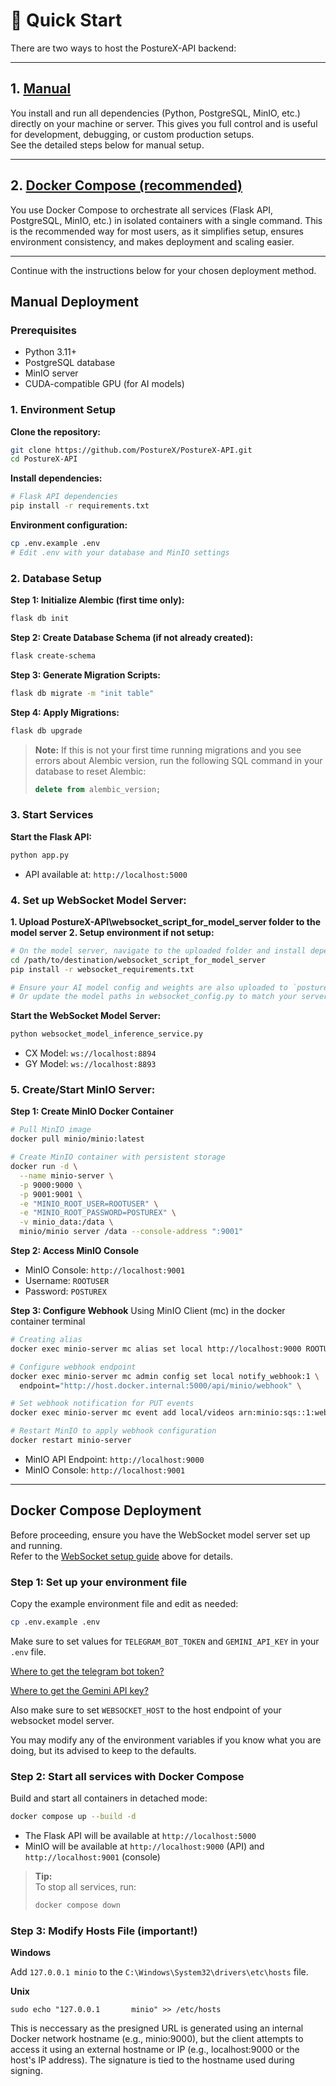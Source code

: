 # 🚀 Quick Start

There are two ways to host the PostureX-API backend:

---

## 1. [Manual](#manual-deployment)

You install and run all dependencies (Python, PostgreSQL, MinIO, etc.) directly on your machine or server. This gives you full control and is useful for development, debugging, or custom production setups.  
See the detailed steps below for manual setup.

---

## 2. [Docker Compose (recommended)](#docker-compose-deployment)

You use Docker Compose to orchestrate all services (Flask API, PostgreSQL, MinIO, etc.) in isolated containers with a single command. This is the recommended way for most users, as it simplifies setup, ensures environment consistency, and makes deployment and scaling easier.

---

Continue with the instructions below for your chosen deployment method.

## Manual Deployment

### Prerequisites
- Python 3.11+
- PostgreSQL database
- MinIO server
- CUDA-compatible GPU (for AI models)

### 1. Environment Setup

**Clone the repository:**
```bash
git clone https://github.com/PostureX/PostureX-API.git
cd PostureX-API
```

**Install dependencies:**
```bash
# Flask API dependencies
pip install -r requirements.txt
```

**Environment configuration:**
```bash
cp .env.example .env
# Edit .env with your database and MinIO settings
```

### 2. Database Setup


**Step 1: Initialize Alembic (first time only):**
```bash
flask db init
```

**Step 2: Create Database Schema (if not already created):**
```bash
flask create-schema
```

**Step 3: Generate Migration Scripts:**
```bash
flask db migrate -m "init table"
```

**Step 4: Apply Migrations:**
```bash
flask db upgrade
```

> **Note:**
> If this is not your first time running migrations and you see errors about Alembic version, run the following SQL command in your database to reset Alembic:
> ```sql
> delete from alembic_version;
> ```

### 3. Start Services

**Start the Flask API:**
```bash
python app.py
```
- API available at: `http://localhost:5000`

### 4. Set up WebSocket Model Server:
**1. Upload PostureX-API\websocket_script_for_model_server folder to the model server**
**2. Setup environment if not setup:**

```bash
# On the model server, navigate to the uploaded folder and install dependencies:
cd /path/to/destination/websocket_script_for_model_server
pip install -r websocket_requirements.txt

# Ensure your AI model config and weights are also uploaded to `posture-x-models` folder on the server
# Or update the model paths in websocket_config.py to match your server's model locations
```

**Start the WebSocket Model Server:**
```bash
python websocket_model_inference_service.py
```
- CX Model: `ws://localhost:8894`
- GY Model: `ws://localhost:8893`

### 5. Create/Start MinIO Server:

**Step 1: Create MinIO Docker Container**
```bash
# Pull MinIO image
docker pull minio/minio:latest

# Create MinIO container with persistent storage
docker run -d \
  --name minio-server \
  -p 9000:9000 \
  -p 9001:9001 \
  -e "MINIO_ROOT_USER=ROOTUSER" \
  -e "MINIO_ROOT_PASSWORD=POSTUREX" \
  -v minio_data:/data \
  minio/minio server /data --console-address ":9001"
```

**Step 2: Access MinIO Console**
- MinIO Console: `http://localhost:9001`
- Username: `ROOTUSER`
- Password: `POSTUREX`

**Step 3: Configure Webhook**
Using MinIO Client (mc) in the docker container terminal
```bash
# Creating alias
docker exec minio-server mc alias set local http://localhost:9000 ROOTUSER POSTUREX

# Configure webhook endpoint
docker exec minio-server mc admin config set local notify_webhook:1 \
  endpoint="http://host.docker.internal:5000/api/minio/webhook" \

# Set webhook notification for PUT events
docker exec minio-server mc event add local/videos arn:minio:sqs::1:webhook --event put

# Restart MinIO to apply webhook configuration
docker restart minio-server
```
- MinIO API Endpoint: `http://localhost:9000`
- MinIO Console: `http://localhost:9001`

---

## Docker Compose Deployment

Before proceeding, ensure you have the WebSocket model server set up and running.  
Refer to the [WebSocket setup guide](#4-set-up-websocket-model-server) above for details.

### Step 1: Set up your environment file

Copy the example environment file and edit as needed:
```bash
cp .env.example .env
```
Make sure to set values for `TELEGRAM_BOT_TOKEN` and `GEMINI_API_KEY` in your `.env` file.

[Where to get the telegram bot token?](https://core.telegram.org/bots#how-do-i-create-a-bot)

[Where to get the Gemini API key?](https://aistudio.google.com/apikey)

Also make sure to set `WEBSOCKET_HOST` to the host endpoint of your websocket model server.

You may modify any of the environment variables if you know what you are doing, but its advised to keep to the defaults.

### Step 2: Start all services with Docker Compose

Build and start all containers in detached mode:
```bash
docker compose up --build -d
```

- The Flask API will be available at `http://localhost:5000`
- MinIO will be available at `http://localhost:9000` (API) and `http://localhost:9001` (console)

> **Tip:**  
> To stop all services, run:
> ```bash
> docker compose down
> ```

### Step 3: Modify Hosts File (important!)

**Windows**

Add `127.0.0.1 minio` to the `C:\Windows\System32\drivers\etc\hosts` file.

**Unix**

`sudo echo "127.0.0.1       minio" >> /etc/hosts`

This is neccessary as the presigned URL is generated using an internal Docker network hostname (e.g., minio:9000), but the client attempts to access it using an external hostname or IP (e.g., localhost:9000 or the host's IP address). The signature is tied to the hostname used during signing.
